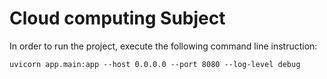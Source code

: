 # Cloud computing Subject
In order to run the project, execute the following command line instruction:

```
uvicorn app.main:app --host 0.0.0.0 --port 8080 --log-level debug
```

